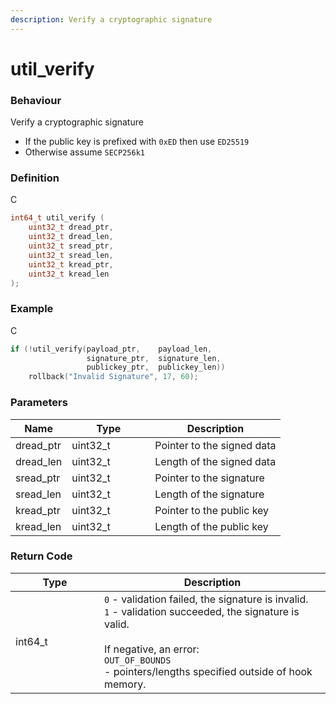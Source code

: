 ```yaml
---
description: Verify a cryptographic signature
---
```


# util\_verify

### Behaviour

Verify a cryptographic signature

* If the public key is prefixed with `0xED` then use `ED25519`
* Otherwise assume `SECP256k1`

### Definition

C

```c
int64_t util_verify (
    uint32_t dread_ptr,
    uint32_t dread_len,
    uint32_t sread_ptr,
    uint32_t sread_len,
    uint32_t kread_ptr,
    uint32_t kread_len
);
```

### Example

C

```c
if (!util_verify(payload_ptr,    payload_len,
                 signature_ptr,  signature_len,
                 publickey_ptr,  publickey_len))
	rollback("Invalid Signature", 17, 60);
```

### Parameters

<table><thead><tr><th>Name</th><th width="117">Type</th><th>Description</th></tr></thead><tbody><tr><td>dread_ptr</td><td>uint32_t</td><td>Pointer to the signed data</td></tr><tr><td>dread_len</td><td>uint32_t</td><td>Length of the signed data</td></tr><tr><td>sread_ptr</td><td>uint32_t</td><td>Pointer to the signature</td></tr><tr><td>sread_len</td><td>uint32_t</td><td>Length of the signature</td></tr><tr><td>kread_ptr</td><td>uint32_t</td><td>Pointer to the public key</td></tr><tr><td>kread_len</td><td>uint32_t</td><td>Length of the public key</td></tr></tbody></table>

### Return Code

<table><thead><tr><th width="126">Type</th><th>Description</th></tr></thead><tbody><tr><td>int64_t</td><td><code>0</code> - validation failed, the signature is invalid.<br><code>1</code> - validation succeeded, the signature is valid.<br><br>If negative, an error:<br><code>OUT_OF_BOUNDS</code><br>- pointers/lengths specified outside of hook memory.</td></tr></tbody></table>
